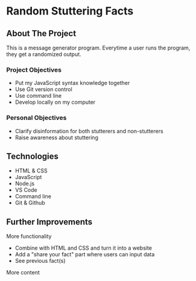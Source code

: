 ﻿# Random Stuttering Facts

## About The Project
This is a message generator program. Everytime a user runs the program, they get a randomized output. 

### Project Objectives
* Put my JavaScript syntax knowledge together
* Use Git version control
* Use command line
* Develop locally on my computer

### Personal Objectives
* Clarify disinformation for both stutterers and non-stutterers 
* Raise awareness about stuttering 

## Technologies
* HTML & CSS
* JavaScript
* Node.js
* VS Code
* Command line
* Git & Github

## Further Improvements 
More functionality
* Combine with HTML and CSS and turn it into a website  
* Add a "share your fact" part where users can input data
* See previous fact(s)

More content


